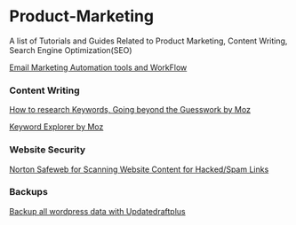 # Product-Marketing
A list of Tutorials and Guides Related to Product Marketing, Content Writing, Search Engine Optimization(SEO)

[Email Marketing Automation tools and WorkFlow]( https://www.reddit.com/r/startups/comments/4i002n/whats_your_best_email_automation_flow_look_like/)


### Content Writing

[How to research Keywords, Going beyond the Guesswork by Moz](https://moz.com/blog/keyword-research-2016-going-beyond-guesswork)

[Keyword Explorer by Moz](
https://moz.com/explorer/overview?q=Flask+Angularjs+API)


### Website Security

[Norton Safeweb for Scanning Website Content for Hacked/Spam Links](
https://safeweb.norton.com/)

### Backups

[Backup all wordpress data with Updatedraftplus](https://wordpress.org/plugins/updraftplus/)




